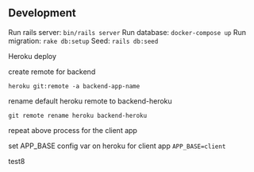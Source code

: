 ## Development

Run rails server: `bin/rails server`
Run database: `docker-compose up`
Run migration: `rake db:setup`
Seed: `rails db:seed`


Heroku deploy

create remote for backend

`heroku git:remote -a backend-app-name`

rename default heroku remote to backend-heroku

`git remote rename heroku backend-heroku`

repeat above process for the client app

set APP_BASE config var on heroku for client app
`APP_BASE=client`

test8
